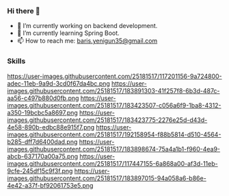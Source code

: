 ### Hi there 👋


- 🔭 I’m currently working on backend development.
- 🌱 I’m currently learning Spring Boot.
- 📫 How to reach me: baris.yenigun35@gmail.com

### Skills

https://user-images.githubusercontent.com/25181517/117201156-9a724800-adec-11eb-9a9d-3cd0f67da4bc.png https://user-images.githubusercontent.com/25181517/183891303-41f257f8-6b3d-487c-aa56-c497b880d0fb.png https://user-images.githubusercontent.com/25181517/183423507-c056a6f9-1ba8-4312-a350-19bcbc5a8697.png https://user-images.githubusercontent.com/25181517/183423775-2276e25d-d43d-4e58-890b-edbc88e915f7.png https://user-images.githubusercontent.com/25181517/192158954-f88b5814-d510-4564-b285-dff7d6400dad.png https://user-images.githubusercontent.com/25181517/183898674-75a4a1b1-f960-4ea9-abcb-637170a00a75.png https://user-images.githubusercontent.com/25181517/117447155-6a868a00-af3d-11eb-9cfe-245df15c9f3f.png https://user-images.githubusercontent.com/25181517/183897015-94a058a6-b86e-4e42-a37f-bf92061753e5.png
